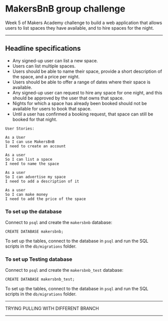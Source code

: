 # MakersBnB group challenge

Week 5 of Makers Academy challenge to build a web application that allows users to list spaces they have available, and to hire spaces for the night.

----
Headline specifications
----
* Any signed-up user can list a new space.
* Users can list multiple spaces.
* Users should be able to name their space, provide a short description of the space, and a price per night.
* Users should be able to offer a range of dates where their space is available.
* Any signed-up user can request to hire any space for one night, and this should be approved by the user that owns that space.
* Nights for which a space has already been booked should not be available for users to book that space.
* Until a user has confirmed a booking request, that space can still be booked for that night.

```
User Stories:

As a User
So I can use MakersBnB
I need to create an account

As a user
So I can list a space
I need to name the space

As a user
So I can advertise my space
I need to add a description of it

As a user
So I can make money
I need to add the price of the space
```

### To set up the database

Connect to `psql` and create the `makersbnb` database:
```
CREATE DATABASE makersbnb;
```
To set up the tables, connect to the database in `psql` and run the SQL scripts in the `db/migrations` folder.

### To set up Testing database
Connect to `psql` and create the `makersbnb_test` database:
```
CREATE DATABASE makersbnb_test;
```
To set up the tables, connect to the database in `psql` and run the SQL scripts in the `db/migrations` folder.


***
TRYING PULLING WITH DIFFERENT BRANCH
***
